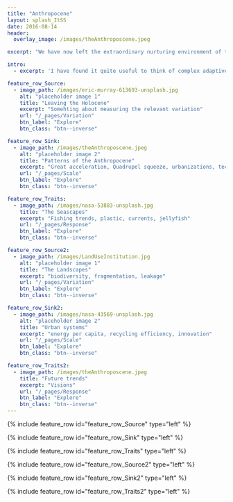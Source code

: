 ```yaml
---
title: "Anthropocene"
layout: splash_ItSS
date: 2016-08-14
header:
  overlay_image: /images/theAnthroposcene.jpeg

excerpt: "We have now left the extraordinary nurturing environment of the Holocene and are now for the first time responsible not only for humanity but also for the environment that provides the life-support system. Also, for the first time, we are aware of this"

intro:
  - excerpt: 'I have found it quite useful to think of complex adaptive systems by applying at least three different lenses to any problem: How is the **variation** of components expressed, what are the **scales** of interaction and how do the components **respond** to these interactions. But it is when we put these ingredients together in a stew we get the dynamics of complex adaptive systems. My friend and post-doc host [Simon Levin](https://www.princeton.edu/~slevin/) likes to describe complex adaptive systems as localized interactions that result in selection processes which manifests in patterns at higher levels that in turn determine the nature of the local interactions. Thus, in this website I will explore both the ingrediences of complex adaptive systems as well as the resulting patterns when all processes work in concert'

feature_row_Source:
  - image_path: /images/eric-murray-613693-unsplash.jpg
    alt: "placeholder image 1"
    title: "Leaving the Holocene"
    excerpt: "Somehting about measuring the relevant variation"
    url: "/_pages/Variation"
    btn_label: "Explore"
    btn_class: "btn--inverse"

feature_row_Sink:
  - image_path: /images/theAnthroposcene.jpeg
    alt: "placeholder image 2"
    title: "Patterns of the Anthropocene"
    excerpt: "Great acceleration, Quadrupel squeeze, urbanizations, technorevolution, energy-turnover, the social change, use of resources (minerals + food)"
    url: "/_pages/Scale"
    btn_label: "Explore"
    btn_class: "btn--inverse"

feature_row_Traits:
  - image_path: /images/nasa-53883-unsplash.jpg
    title: "The Seascapes"
    excerpt: "Fishing trends, plastic, currents, jellyfish"
    url: "/_pages/Response"
    btn_label: "Explore"
    btn_class: "btn--inverse"

feature_row_Source2:
  - image_path: /images/LandUseInstitution.jpg
    alt: "placeholder image 1"
    title: "The Landscapes"
    excerpt: "biodiversity, fragmentation, leakage"
    url: "/_pages/Variation"
    btn_label: "Explore"
    btn_class: "btn--inverse"

feature_row_Sink2:
  - image_path: /images/nasa-43569-unsplash.jpg
    alt: "placeholder image 2"
    title: "Urban systems"
    excerpt: "energy per capita, recycling efficiency, innovation"
    url: "/_pages/Scale"
    btn_label: "Explore"
    btn_class: "btn--inverse"

feature_row_Traits2:
  - image_path: /images/theAnthroposcene.jpeg
    title: "Future trends"
    excerpt: "Visions"
    url: "/_pages/Response"
    btn_label: "Explore"
    btn_class: "btn--inverse"
---
```


{% include feature_row id="feature_row_Source" type="left" %}

{% include feature_row id="feature_row_Sink" type="left" %}

{% include feature_row id="feature_row_Traits" type="left" %}

{% include feature_row id="feature_row_Source2" type="left" %}

{% include feature_row id="feature_row_Sink2" type="left" %}

{% include feature_row id="feature_row_Traits2" type="left" %}
